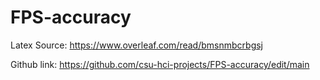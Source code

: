 # FPS-accuracy

Latex Source: https://www.overleaf.com/read/bmsnmbcrbgsj

Github link: https://github.com/csu-hci-projects/FPS-accuracy/edit/main

